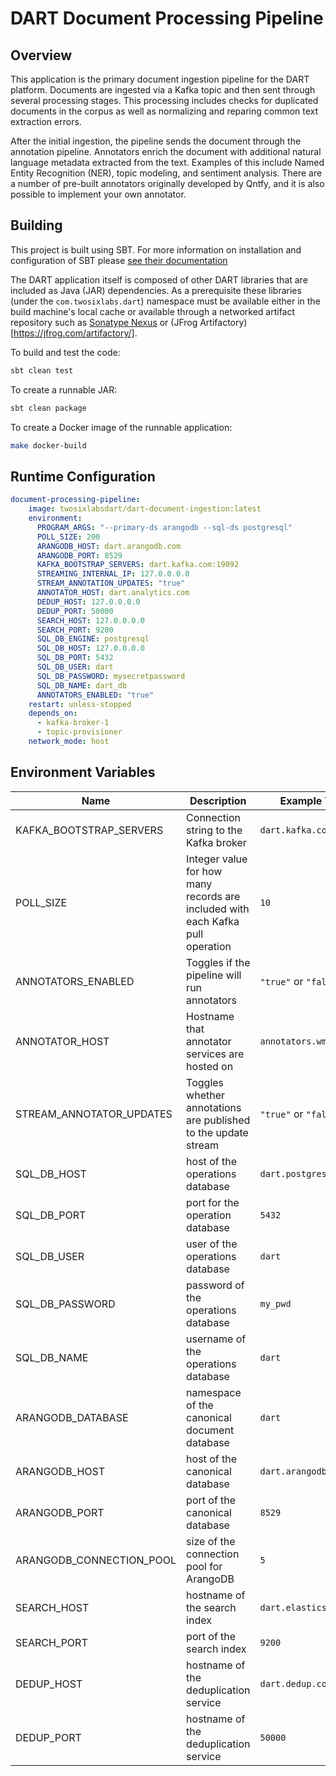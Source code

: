 # DART Document Processing Pipeline

## Overview

This application is the primary document ingestion pipeline for the DART platform. Documents are ingested via a Kafka topic and then sent through several processing stages. This processing includes checks for duplicated documents in the corpus as well as normalizing and reparing common text extraction errors.

After the initial ingestion, the pipeline sends the document through the annotation pipeline. Annotators enrich the document with additional natural language metadata extracted from the text. Examples of this include Named Entity Recognition (NER), topic modeling, and sentiment analysis. There are a number of pre-built annotators originally developed by Qntfy, and it is also possible to implement your own annotator.

## Building
This project is built using SBT. For more information on installation and configuration of SBT please [see their documentation](https://www.scala-sbt.org/1.x/docs/)

The DART application itself is composed of other DART libraries that are included as Java (JAR) dependencies. As a prerequisite these libraries (under the `com.twosixlabs.dart`) namespace must be available either in the build machine's local cache or available through a networked artifact repository such as [Sonatype Nexus](https://www.sonatype.com/products/repository-oss-download) or (JFrog Artifactory)[https://jfrog.com/artifactory/].

To build and test the code:
```bash
sbt clean test
````

To create a runnable JAR:
```bash
sbt clean package
```

To create a Docker image of the runnable application:
```bash
make docker-build
```

## Runtime Configuration
```yaml
document-processing-pipeline:
    image: twosixlabsdart/dart-document-ingestion:latest
    environment:
      PROGRAM_ARGS: "--primary-ds arangodb --sql-ds postgresql"
      POLL_SIZE: 200
      ARANGODB_HOST: dart.arangodb.com
      ARANGODB_PORT: 8529
      KAFKA_BOOTSTRAP_SERVERS: dart.kafka.com:19092
      STREAMING_INTERNAL_IP: 127.0.0.0.0
      STREAM_ANNOTATION_UPDATES: "true"
      ANNOTATOR_HOST: dart.analytics.com
      DEDUP_HOST: 127.0.0.0.0
      DEDUP_PORT: 50000
      SEARCH_HOST: 127.0.0.0.0
      SEARCH_PORT: 9200
      SQL_DB_ENGINE: postgresql
      SQL_DB_HOST: 127.0.0.0.0
      SQL_DB_PORT: 5432
      SQL_DB_USER: dart
      SQL_DB_PASSWORD: mysecretpassword
      SQL_DB_NAME: dart_db
      ANNOTATORS_ENABLED: "true"
    restart: unless-stopped
    depends_on:
      - kafka-broker-1
      - topic-provisioner
    network_mode: host
```

## Environment Variables
| Name                     | Description                                                                    | Example Values            |
|--------------------------|--------------------------------------------------------------------------------|---------------------------|
| KAFKA_BOOTSTRAP_SERVERS  | Connection string to the Kafka broker                                          | `dart.kafka.com:19092`    |
| POLL_SIZE                | Integer value for how many records are included with each Kafka pull operation | `10`                      |
| ANNOTATORS_ENABLED       | Toggles if the pipeline will run annotators                                    | `"true"` or `"false"`     |
| ANNOTATOR_HOST           | Hostname that annotator services are hosted on                                 | `annotators.wm.com`       |
| STREAM_ANNOTATOR_UPDATES | Toggles whether annotations are published to the update stream                 | `"true"` or `"false"`     |
| SQL_DB_HOST              | host of the operations database                                                | `dart.postgres.com`       |
| SQL_DB_PORT              | port for the operation database                                                | `5432`                    |
| SQL_DB_USER              | user of the operations database                                                | `dart`                    |
| SQL_DB_PASSWORD          | password of the operations database                                            | `my_pwd`                  |
| SQL_DB_NAME              | username of the operations database                                            | `dart`                    |
| ARANGODB_DATABASE        | namespace of the canonical document database                                   | `dart`                    |
| ARANGODB_HOST            | host of the canonical database                                                 | `dart.arangodb.com`       |
| ARANGODB_PORT            | port of the canonical database                                                 | `8529`                    |
| ARANGODB_CONNECTION_POOL | size of the connection pool for ArangoDB                                       | `5`                       |
| SEARCH_HOST              | hostname of the search index                                                   | `dart.elasticsearch.comd` |
| SEARCH_PORT              | port of the search index                                                       | `9200`                    |
| DEDUP_HOST               | hostname of the deduplication service                                          | `dart.dedup.com`          |
| DEDUP_PORT               | hostname of the deduplication service                                          | `50000`                   |